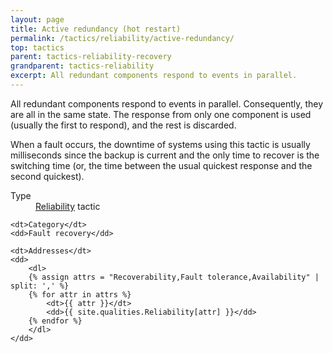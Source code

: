 ```yaml
---
layout: page
title: Active redundancy (hot restart)
permalink: /tactics/reliability/active-redundancy/
top: tactics
parent: tactics-reliability-recovery
grandparent: tactics-reliability
excerpt: All redundant components respond to events in parallel.
---
```


All redundant components respond to events in parallel. Consequently, they are all in the same state. The response from only one component is used (usually the
first to respond), and the rest is discarded.

When a fault occurs, the downtime of systems using this tactic is usually milliseconds since the backup is current and the only time to recover is the switching
time (or, the time between the usual quickest response and the second quickest).

<dl>
    <dt>Type</dt>
    <dd><a href="{{ '/quality/reliability/' | relative_url }}">Reliability</a> tactic</dd>
    
    <dt>Category</dt>
    <dd>Fault recovery</dd>
    
    <dt>Addresses</dt>
    <dd>
        <dl>
        {% assign attrs = "Recoverability,Fault tolerance,Availability" | split: ',' %}
        {% for attr in attrs %}
            <dt>{{ attr }}</dt>
            <dd>{{ site.qualities.Reliability[attr] }}</dd>
        {% endfor %}
        </dl>
    </dd>
</dl>
